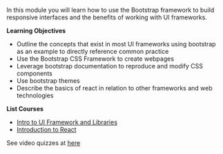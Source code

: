 In this module you will learn how to use the Bootstrap framework to build responsive interfaces and the benefits of working with UI frameworks.

**Learning Objectives**

- Outline the concepts that exist in most UI frameworks using bootstrap as an example to directly reference common practice
- Use the Bootstrap CSS Framework to create webpages
- Leverage bootstrap documentation to reproduce and modify CSS components
- Use bootstrap themes
- Describe the basics of react in relation to other frameworks and web technologies

**List Courses**

- [Intro to UI Framework and Libraries](01_intro-to-ui-frameworks-and-libraries/README.md)
- [Introduction to React](02_introduction-to-react/README.md)

See video quizzes at [here](quiz_video.md)